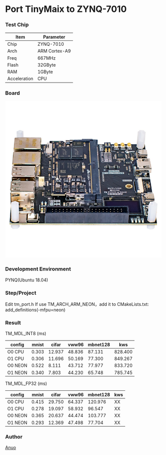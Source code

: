 <!--
 * @Author: HanShuo
 * @Date: 2022-09-29 21:50:16
 * @LastEditors: HanShuo
 * @LastEditTime: 2022-09-29 22:11:57
 * @Description: 
 * Copyright (c) 2022 by HanShuo, All Rights Reserved.
-->
# Port TinyMaix to ZYNQ-7010

### Test Chip

| Item         | Parameter      |
| ------------ | -------------- |
| Chip         | ZYNQ-7010      |
| Arch         | ARM Cortex-A9  |
| Freq         | 667MHz         |
| Flash        | 32GByte        |
| RAM          | 1GByte         |
| Acceleration | CPU            |

### Board

![ZYNQ-7010](assets/ZYNQ-7010.jpg)

### Development Environment

PYNQ(Ubuntu 18.04)

### Step/Project

Edit tm_port.h
If use TM_ARCH_ARM_NEON，add it to CMakeLists.txt:
    add_definitions(-mfpu=neon)

### Result

TM_MDL_INT8 (ms)

| config | mnist | cifar | vww96  | mbnet128 | kws   |
| ------ | ----- | ----- | ------ | -------- | -------|
| O0 CPU | 0.303 | 12.937| 48.836 | 87.131   | 828.400|
| O1 CPU | 0.306 | 11.696| 50.169 | 77.300   | 849.267|
| O0 NEON| 0.522 | 8.111 | 43.712 | 77.977   | 833.720|
| O1 NEON| 0.340 | 7.803 | 44.230 | 65.748   | 785.745|

TM_MDL_FP32 (ms)

| config | mnist    | cifar | vww96 | mbnet128 | kws  |
| ------ | -------- | ----- | ----- | -------- | ---- |
| O0 CPU | 0.415    | 29.750| 64.337| 120.976  | XX   |
| O1 CPU | 0.278    | 19.097| 58.932| 96.547   | XX   |
| O0 NEON| 0.365    | 20.637| 44.474| 103.777  | XX   |
| O1 NEON| 0.293    | 12.369| 47.498| 77.704   | XX   |

### Author

[Anuo](https://github.com/Anuo-shuo)
